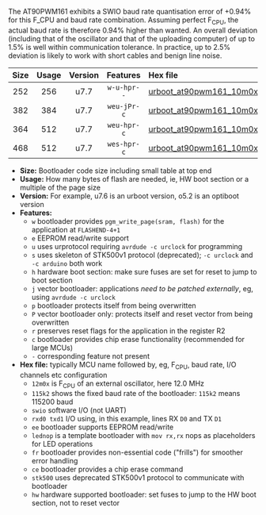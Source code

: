 The AT90PWM161 exhibits a SWIO baud rate quantisation error of +0.94% for this F_CPU and baud rate combination. Assuming perfect F<sub>CPU</sub>, the actual baud rate is therefore 0.94% higher than wanted. An overall deviation (including that of the oscillator and that of the uploading computer) of up to 1.5% is well within communication tolerance. In practice, up to 2.5% deviation is likely to work with short cables and benign line noise.

|Size|Usage|Version|Features|Hex file|
|:-:|:-:|:-:|:-:|:--|
|252|256|u7.7|`w-u-hpr--`|[urboot_at90pwm161_10m0x_+230k4_swio_rxb0_txb1_hw.hex](https://raw.githubusercontent.com/stefanrueger/urboot.hex/main/mcus/at90pwm161/external_oscillator/fcpu_10m0x/br_+230k4/urboot_at90pwm161_10m0x_+230k4_swio_rxb0_txb1_hw.hex)|
|382|384|u7.7|`weu-jPr-c`|[urboot_at90pwm161_10m0x_+230k4_swio_rxb0_txb1_ee_lednop_fr_ce.hex](https://raw.githubusercontent.com/stefanrueger/urboot.hex/main/mcus/at90pwm161/external_oscillator/fcpu_10m0x/br_+230k4/urboot_at90pwm161_10m0x_+230k4_swio_rxb0_txb1_ee_lednop_fr_ce.hex)|
|364|512|u7.7|`weu-hpr-c`|[urboot_at90pwm161_10m0x_+230k4_swio_rxb0_txb1_ee_lednop_fr_ce_hw.hex](https://raw.githubusercontent.com/stefanrueger/urboot.hex/main/mcus/at90pwm161/external_oscillator/fcpu_10m0x/br_+230k4/urboot_at90pwm161_10m0x_+230k4_swio_rxb0_txb1_ee_lednop_fr_ce_hw.hex)|
|468|512|u7.7|`wes-hpr-c`|[urboot_at90pwm161_10m0x_+230k4_swio_rxb0_txb1_ee_lednop_fr_ce_stk500_hw.hex](https://raw.githubusercontent.com/stefanrueger/urboot.hex/main/mcus/at90pwm161/external_oscillator/fcpu_10m0x/br_+230k4/urboot_at90pwm161_10m0x_+230k4_swio_rxb0_txb1_ee_lednop_fr_ce_stk500_hw.hex)|

- **Size:** Bootloader code size including small table at top end
- **Usage:** How many bytes of flash are needed, ie, HW boot section or a multiple of the page size
- **Version:** For example, u7.6 is an urboot version, o5.2 is an optiboot version
- **Features:**
  + `w` bootloader provides `pgm_write_page(sram, flash)` for the application at `FLASHEND-4+1`
  + `e` EEPROM read/write support
  + `u` uses urprotocol requiring `avrdude -c urclock` for programming
  + `s` uses skeleton of STK500v1 protocol (deprecated); `-c urclock` and `-c arduino` both work
  + `h` hardware boot section: make sure fuses are set for reset to jump to boot section
  + `j` vector bootloader: applications *need to be patched externally*, eg, using `avrdude -c urclock`
  + `p` bootloader protects itself from being overwritten
  + `P` vector bootloader only: protects itself and reset vector from being overwritten
  + `r` preserves reset flags for the application in the register R2
  + `c` bootloader provides chip erase functionality (recommended for large MCUs)
  + `-` corresponding feature not present
- **Hex file:** typically MCU name followed by, eg, F<sub>CPU</sub>, baud rate, I/O channels etc configuration
  + `12m0x` is F<sub>CPU</sub> of an external oscillator, here 12.0 MHz
  + `115k2` shows the fixed baud rate of the bootloader: `115k2` means 115200 baud
  + `swio` software I/O (not UART)
  + `rxd0 txd1` I/O using, in this example, lines RX `D0` and TX `D1`
  + `ee` bootloader supports EEPROM read/write
  + `lednop` is a template bootloader with `mov rx,rx` nops as placeholders for LED operations
  + `fr` bootloader provides non-essential code ("frills") for smoother error handling
  + `ce` bootloader provides a chip erase command
  + `stk500` uses deprecated STK500v1 protocol to communicate with bootloader
  + `hw` hardware supported bootloader: set fuses to jump to the HW boot section, not to reset vector
